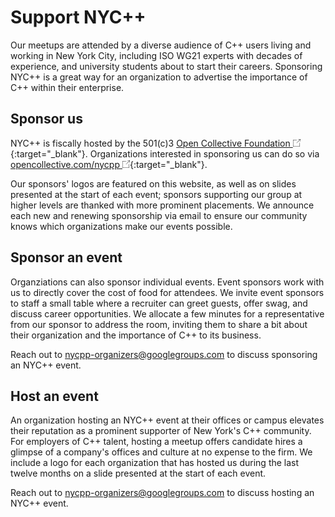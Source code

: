 # Support NYC++
Our meetups are attended by a diverse audience of C++ users living and working
in New York City, including ISO WG21 experts with decades of experience, and
university students about to start their careers. Sponsoring NYC++ is a great
way for an organization to advertise the importance of C++ within their
enterprise.

## Sponsor us
NYC++ is fiscally hosted by the 501(c)3 [Open Collective Foundation
<img src="/redirect-icon.png" width=12em/>](
https://opencollective.com/foundation){:target="\_blank"}. Organizations
interested in sponsoring us can do so via [opencollective.com/nycpp
<img src="/redirect-icon.png" width=12em/>](
https://opencollective.com/nycpp){:target="\_blank"}.

Our sponsors' logos are featured on this website, as well as on slides presented
at the start of each event; sponsors supporting our group at higher levels are
thanked with more prominent placements. We announce each new and renewing
sponsorship via email to ensure our community knows which organizations make our
events possible.

## Sponsor an event
Organziations can also sponsor individual events. Event sponsors work with us to
directly cover the cost of food for attendees. We invite event sponsors to staff
a small table where a recruiter can greet guests, offer swag, and discuss career
opportunities. We allocate a few minutes for a representative from our sponsor
to address the room, inviting them to share a bit about their organization and
the importance of C++ to its business.

Reach out to [nycpp-organizers@googlegroups.com](
mailto:nycpp-organizers@googlegroups.com) to discuss sponsoring an NYC++ event.


## Host an event
An organization hosting an NYC++ event at their offices or campus elevates their
reputation as a prominent supporter of New York's C++ community. For employers
of C++ talent, hosting a meetup offers candidate hires a glimpse of a company's
offices and culture at no expense to the firm. We include a logo for each
organization that has hosted us during the last twelve months on a slide
presented at the start of each event.

Reach out to [nycpp-organizers@googlegroups.com](
mailto:nycpp-organizers@googlegroups.com) to discuss hosting an NYC++ event.
